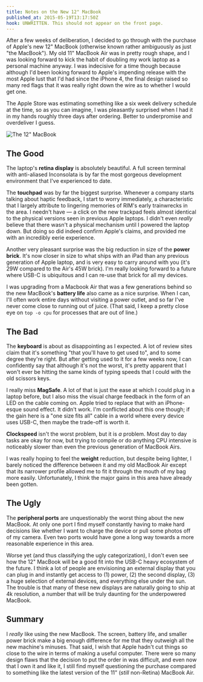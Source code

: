 ```yaml
---
title: Notes on the New 12" MacBook
published_at: 2015-05-19T13:17:50Z
hook: UNWRITTEN. This should not appear on the front page.
---
```


After a few weeks of deliberation, I decided to go through with the purchase of
Apple's new 12" MacBook (otherwise known rather ambiguously as just "the
MacBook"). My old 11" MacBook Air was in pretty rough shape, and I was looking
forward to kick the habit of doubling my work laptop as a personal machine
anyway. I was indecisive for a time though because although I'd been looking
forward to Apple's impending release with the most Apple lust that I'd had
since the iPhone 4, the final design raised so many red flags that it was
really right down the wire as to whether I would get one.

The Apple Store was estimating something like a six week delivery schedule at
the time, so as you can imagine, I was pleasantly surprised when I had it in my
hands roughly three days after ordering. Better to underpromise and overdeliver
I guess.

![The 12" MacBook](/assets/macbook-12/macbook-12.jpg)

## The Good

The laptop's **retina display** is absolutely beautiful. A full screen terminal
with anti-aliased Inconsolata is by far the most gorgeous development
environment that I've experienced to date.

The **touchpad** was by far the biggest surprise. Whenever a company starts
talking about haptic feedback, I start to worry immediately, a characteristic
that I largely attribute to lingering memories of RIM's early trainwrecks in
the area. I needn't have &mdash; a click on the new trackpad feels almost
identical to the physical versions seen in previous Apple laptops. I didn't
even _really_ believe that there wasn't a physical mechanism until I powered
the laptop down. But doing so did indeed confirm Apple's claims, and provided
me with an incredibly eerie experience.

Another very pleasant surprise was the big reduction in size of the **power
brick**. It's now closer in size to what ships with an iPad than any previous
generation of Apple laptop, and is very easy to carry around with you (it's 29W
compared to the Air's 45W brick). I'm really looking forward to a future where
USB-C is ubiquitous and I can re-use that brick for all my devices.

I was upgrading from a Macbook Air that was a few generations behind so the new
MacBook's **battery life** also came as a nice surprise. When I can, I'll often
work entire days without visiting a power outlet, and so far I've never come
close to running out of juice. (That said, I keep a pretty close eye on `top -o
cpu` for processes that are out of line.)

## The Bad

The **keyboard** is about as disappointing as I expected. A lot of review sites
claim that it's something "that you'll have to get used to", and to some degree
they're right. But after getting used to it for a few weeks now, I can
confidently say that although it's not the worst, it's pretty apparent that I
won't ever be hitting the same kinds of typing speeds that I could with the old
scissors keys.

I really miss **MagSafe**. A lot of that is just the ease at which I could plug
in a laptop before, but I also miss the visual charge feedback in the form of
an LED on the cable coming on. Apple tried to replace that with an iPhone-esque
sound effect. It didn't work. I'm conflicted about this one though; if the gain
here is a "one size fits all" cable in a world where every device uses USB-C,
then maybe the trade-off is worth it.

**Clockspeed** isn't the worst problem, but it is _a_ problem. Most day to day
tasks are okay for now, but trying to compile or do anything CPU intensive is
noticeably slower than even the previous generation of MacBook Airs.

I was really hoping to feel the **weight** reduction, but despite being
lighter, I barely noticed the difference between it and my old MacBook Air
except that its narrower profile allowed me to fit it through the mouth of my
bag more easily. Unfortunately, I think the major gains in this area have
already been gotten.

## The Ugly

The **peripheral ports** are unquestionably the worst thing about the new
MacBook. At only one port I find myself constantly having to make hard
decisions like whether I want to charge the device or pull some photos off of
my camera. Even two ports would have gone a long way towards a more reasonable
experience in this area.

Worse yet (and thus classifying the ugly categorization), I don't even see how
the 12" MacBook will be a good fit into the USB-C heavy ecosystem of the
future. I think a lot of people are envisioning an external display that you
can plug in and instantly get access to (1) power, (2) the second display, (3)
a huge selection of external devices, and everything else under the sun. The
trouble is that many of these new displays are naturally going to ship at 4k
resolution, a number that will be truly daunting for the underpowered MacBook.

## Summary

I _really_ like using the new MacBook. The screen, battery life, and smaller
power brick make a big enough difference for me that they outweigh all the new
machine's minuses. That said, I wish that Apple hadn't cut things so close to
the wire in terms of making a useful computer. There were so many design flaws
that the decision to put the order in was difficult, and even now that I own it
and like it, I still find myself questioning the purchase compared to something
like the latest version of the 11" (_still_ non-Retina) MacBook Air.
